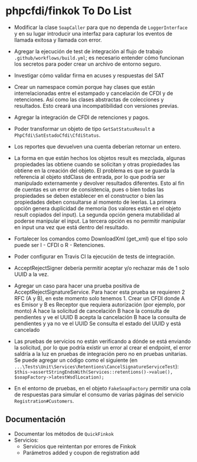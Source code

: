 # phpcfdi/finkok To Do List

- Modificar la clase `SoapCaller` para que no dependa de `LoggerInterface` y en su lugar introducir
  una interfaz para capturar los eventos de llamada exitosa y llamada con error. 

- Agregar la ejecución de test de integración al flujo de trabajo `.github/workflows/build.yml`;
  es necesario entender cómo funcionan los secretos para poder crear un archivo de entorno seguro.

- Investigar cómo validar firma en acuses y respuestas del SAT

- Crear un namespace común porque hay clases que están interrelacionadas entre el estampado y cancelación
  de CFDI y de retenciones. Así como las clases abstractas de colecciones y resultados. 
  Esto creará una incompatibilidad con versiones previas.

- Agregar la integración de CFDI de retenciones y pagos.

- Poder transformar un objeto de tipo `GetSatStatusResult` a `PhpCfdi\SatEstadoCfdi\CfdiStatus`.

- Los reportes que devuelven una cuenta deberían retornar un entero.

- La forma en que están hechos los objetos result es mezclada, algunas propiedades las obtiene cuando se solicitan
  y otras propiedades las obtiene en la creación del objeto. El problema es que se guarda la referencia al objeto
  stdClass de entrada, por lo que podría ser manipulado externamente y devolver resultados diferentes. 
  Esto al fin de cuentas es un error de consistencia, pues o bien todas las propiedades se deben establecer en
  el constructor o bien las propiedades deben consultarse al momento de leerlas. 
  La primera opción genera duplicidad de memoria (los valores están en el objeto result copiados del input). 
  La segunda opción genera mutabilidad al poderse manipular el input. 
  La tercera opción es no permitir manipular en input una vez que está dentro del resultado.

- Fortalecer los comandos como DownloadXml (get_xml) que el tipo solo puede ser I - CFDI o R - Retenciones.

- Poder configurar en Travis CI la ejecución de tests de integración.

- AcceptRejectSigner debería permitir aceptar y/o rechazar más de 1 solo UUID a la vez.

- Agregar un caso para hacer una prueba positiva de AcceptRejectSignatureService. 
  Para hacer esta prueba se requieren 2 RFC (A y B), en este momento solo tenemos 1. 
  Crear un CFDI donde A es Emisor y B es Receptor que requiera autorización (por ejemplo, por monto)
  A hace la solicitud de cancelación
  B hace la consulta de pendientes y ve el UUID
  B acepta la cancelación 
  B hace la consulta de pendientes y ya no ve el UUID
  Se consulta el estado del UUID y está cancelado

- Las pruebas de servicios no están verificando a dónde se está enviando la solicitud, por lo que podría existir un
  error al crear el endpoint, el error saldría a la luz en pruebas de integración pero no en pruebas unitarias. 
  Se puede agregar un código como el siguiente (en `...\Tests\Unit\Services\Retentions\CancelSignatureServiceTest`):
  `$this->assertStringEndsWith(Services::retentions()->value(), $soapFactory->latestWsdlLocation);`

- En el entorno de pruebas, en el objeto `FakeSoapFactory` permitir una cola de respuestas para simular el consumo
  de varias páginas del servicio `Registration#Customers`.

## Documentación

- Documentar los métodos de `QuickFinkok`
- Servicios:
    - Servicios que reintentan por errores de Finkok
    - Parámetros added y coupon de registration add
